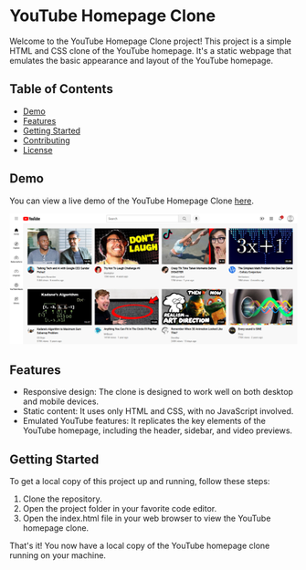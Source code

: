 # YouTube Homepage Clone

Welcome to the YouTube Homepage Clone project! This project is a simple HTML and CSS clone of the YouTube homepage. It's a static webpage that emulates the basic appearance and layout of the YouTube homepage.

## Table of Contents

- [Demo](#demo)
- [Features](#features)
- [Getting Started](#getting-started)
- [Contributing](#contributing)
- [License](#license)

## Demo

You can view a live demo of the YouTube Homepage Clone [here](#).

<img src = "ss/ss_1.png" width = "800">

## Features

- Responsive design: The clone is designed to work well on both desktop and mobile devices.
- Static content: It uses only HTML and CSS, with no JavaScript involved.
- Emulated YouTube features: It replicates the key elements of the YouTube homepage, including the header, sidebar, and video previews.

## Getting Started

To get a local copy of this project up and running, follow these steps:

1. Clone the repository.
2. Open the project folder in your favorite code editor.
3. Open the index.html file in your web browser to view the YouTube homepage clone.

That's it! You now have a local copy of the YouTube homepage clone running on your machine.

